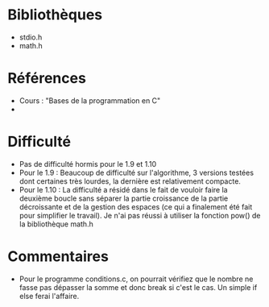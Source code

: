 # Bibliothèques
* stdio.h
* math.h

# Références
* Cours : "Bases de la programmation en C"
*

# Difficulté
* Pas de difficulté hormis pour le 1.9 et 1.10
* Pour le 1.9 : Beaucoup de difficulté sur l'algorithme, 3 versions testées dont certaines très lourdes, la dernière est relativement compacte.
* Pour le 1.10 : La difficulté a résidé dans le fait de vouloir faire la deuxième boucle sans séparer la partie croissance de la partie décroissante et de la gestion des espaces (ce qui a finalement été fait pour simplifier le travail). Je n'ai pas réussi à utiliser la fonction pow() de la bibliothèque math.h

# Commentaires
* Pour le programme conditions.c, on pourrait vérifiez que le nombre ne fasse pas dépasser la somme et donc break si c'est le cas.
Un simple if else ferai l'affaire.


